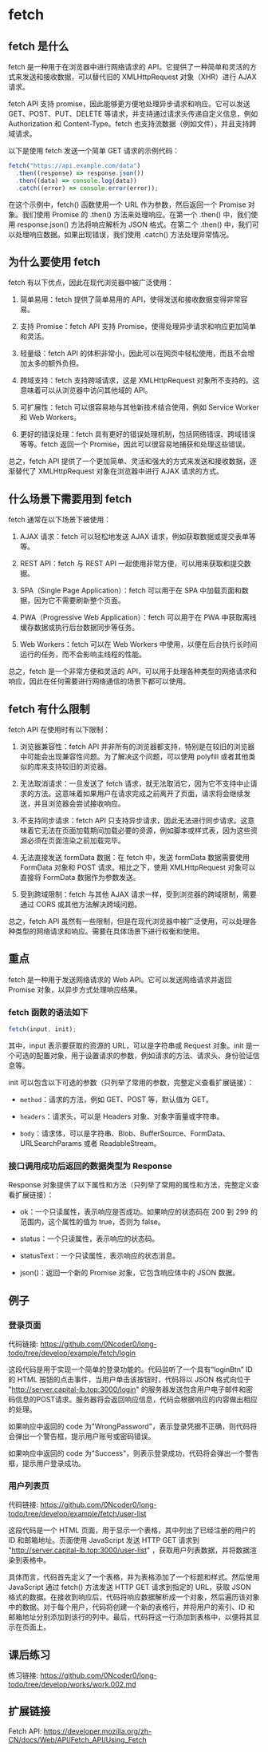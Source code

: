# fetch

## fetch 是什么

fetch 是一种用于在浏览器中进行网络请求的 API。它提供了一种简单和灵活的方式来发送和接收数据，可以替代旧的 XMLHttpRequest 对象（XHR）进行 AJAX 请求。

fetch API 支持 promise，因此能够更方便地处理异步请求和响应。它可以发送 GET、POST、PUT、DELETE 等请求，并支持通过请求头传递自定义信息，例如 Authorization 和 Content-Type。fetch 也支持流数据（例如文件），并且支持跨域请求。

以下是使用 fetch 发送一个简单 GET 请求的示例代码：

```js
fetch("https://api.example.com/data")
  .then((response) => response.json())
  .then((data) => console.log(data))
  .catch((error) => console.error(error));
```

在这个示例中，fetch() 函数使用一个 URL 作为参数，然后返回一个 Promise 对象。我们使用 Promise 的 .then() 方法来处理响应。在第一个 .then() 中，我们使用 response.json() 方法将响应解析为 JSON 格式。在第二个 .then() 中，我们可以处理响应数据。如果出现错误，我们使用 .catch() 方法处理异常情况。

<!-- ## fetch 在 JavaScript 中怎么使用 -->

## 为什么要使用 fetch

fetch 有以下优点，因此在现代浏览器中被广泛使用：

1. 简单易用：fetch 提供了简单易用的 API，使得发送和接收数据变得非常容易。

2. 支持 Promise：fetch API 支持 Promise，使得处理异步请求和响应更加简单和灵活。

3. 轻量级：fetch API 的体积非常小，因此可以在网页中轻松使用，而且不会增加太多的额外负担。

4. 跨域支持：fetch 支持跨域请求，这是 XMLHttpRequest 对象所不支持的。这意味着可以从浏览器中访问其他域的 API。

5. 可扩展性：fetch 可以很容易地与其他新技术结合使用，例如 Service Worker 和 Web Workers。

6. 更好的错误处理：fetch 具有更好的错误处理机制，包括网络错误、跨域错误等等。fetch 返回一个 Promise，因此可以很容易地捕获和处理这些错误。

总之，fetch API 提供了一个更加简单、灵活和强大的方式来发送和接收数据，逐渐替代了 XMLHttpRequest 对象在浏览器中进行 AJAX 请求的方式。

## 什么场景下需要用到 fetch

fetch 通常在以下场景下被使用：

1. AJAX 请求：fetch 可以轻松地发送 AJAX 请求，例如获取数据或提交表单等等。

2. REST API：fetch 与 REST API 一起使用非常方便，可以用来获取和提交数据。

3. SPA（Single Page Application）：fetch 可以用于在 SPA 中加载页面和数据，因为它不需要刷新整个页面。

4. PWA（Progressive Web Application）：fetch 可以用于在 PWA 中获取离线缓存数据或执行后台数据同步等任务。

5. Web Workers：fetch 可以在 Web Workers 中使用，以便在后台执行长时间运行的任务，而不会影响主线程的性能。

总之，fetch 是一个非常方便和灵活的 API，可以用于处理各种类型的网络请求和响应，因此在任何需要进行网络通信的场景下都可以使用。

## fetch 有什么限制

fetch API 在使用时有以下限制：

1. 浏览器兼容性：fetch API 并非所有的浏览器都支持，特别是在较旧的浏览器中可能会出现兼容性问题。为了解决这个问题，可以使用 polyfill 或者其他类似的库来支持较旧的浏览器。

2. 无法取消请求：一旦发送了 fetch 请求，就无法取消它，因为它不支持中止请求的方法。这意味着如果用户在请求完成之前离开了页面，请求将会继续发送，并且浏览器会尝试接收响应。

3. 不支持同步请求：fetch API 只支持异步请求，因此无法进行同步请求。这意味着它无法在页面加载期间加载必要的资源，例如脚本或样式表，因为这些资源必须在页面渲染之前加载完毕。

4. 无法直接发送 formData 数据：在 fetch 中，发送 formData 数据需要使用 FormData 对象和 POST 请求。相比之下，使用 XMLHttpRequest 对象可以直接将 FormData 数据作为参数发送。

5. 受到跨域限制：fetch 与其他 AJAX 请求一样，受到浏览器的跨域限制，需要通过 CORS 或其他方法解决跨域问题。

总之，fetch API 虽然有一些限制，但是在现代浏览器中被广泛使用，可以处理各种类型的网络请求和响应。需要在具体场景下进行权衡和使用。

## 重点

fetch 是一种用于发送网络请求的 Web API。它可以发送网络请求并返回 Promise 对象，以异步方式处理响应结果。

### fetch 函数的语法如下

```js
fetch(input, init);
```

其中，input 表示要获取的资源的 URL，可以是字符串或 Request 对象。init 是一个可选的配置对象，用于设置请求的参数，例如请求的方法、请求头、身份验证信息等。

init 可以包含以下可选的参数（只列举了常用的参数，完整定义查看扩展链接）：

- `method`：请求的方法，例如 GET、POST 等，默认值为 GET。

- `headers`：请求头，可以是 Headers 对象、对象字面量或字符串。

- `body`：请求体，可以是字符串、Blob、BufferSource、FormData、URLSearchParams 或者 ReadableStream。

### 接口调用成功后返回的数据类型为 Response

Response 对象提供了以下属性和方法（只列举了常用的属性和方法，完整定义查看扩展链接）：

- ok：一个只读属性，表示响应是否成功。如果响应的状态码在 200 到 299 的范围内，这个属性的值为 true，否则为 false。

- status：一个只读属性，表示响应的状态码。

- statusText：一个只读属性，表示响应的状态消息。

- json()：返回一个新的 Promise 对象，它包含响应体中的 JSON 数据。

## 例子

### 登录页面

代码链接: https://github.com/0Ncoder0/long-todo/tree/develop/example/fetch/login

这段代码是用于实现一个简单的登录功能的。代码监听了一个具有“loginBtn” ID 的 HTML 按钮的点击事件，当用户单击该按钮时，代码将以 JSON 格式向位于 "http://server.capital-lb.top:3000/login" 的服务器发送包含用户电子邮件和密码信息的POST请求。服务器将会返回响应信息，代码会根据响应的内容做出相应的处理。

如果响应中返回的 code 为"WrongPassword"，表示登录凭据不正确，则代码将会弹出一个警告框，提示用户账号或密码错误。

如果响应中返回的 code 为"Success"，则表示登录成功，代码将会弹出一个警告框，提示用户登录成功。

### 用户列表页

代码链接: https://github.com/0Ncoder0/long-todo/tree/develop/example/fetch/user-list

这段代码是一个 HTML 页面，用于显示一个表格，其中列出了已经注册的用户的 ID 和邮箱地址。页面使用 JavaScript 发送 HTTP GET 请求到 "http://server.capital-lb.top:3000/user-list" ，获取用户列表数据，并将数据渲染到表格中。

具体而言，代码首先定义了一个表格，并为表格添加了一个标题和样式。然后使用 JavaScript 通过 fetch() 方法发送 HTTP GET 请求到指定的 URL，获取 JSON 格式的数据。在接收到响应后，代码将响应数据解析成一个对象，然后遍历该对象中的数据。对于每个用户，代码将创建一个新的表格行，并将用户的索引、ID 和邮箱地址分别添加到该行的列中。最后，代码将这一行添加到表格中，以便将其显示在页面上。

## 课后练习

练习链接: https://github.com/0Ncoder0/long-todo/tree/develop/works/work.002.md

## 扩展链接

Fetch API: https://developer.mozilla.org/zh-CN/docs/Web/API/Fetch_API/Using_Fetch
